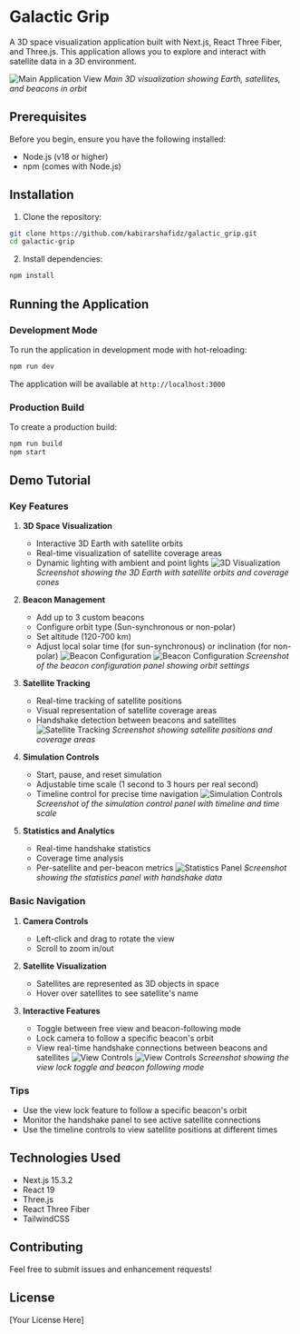 # Galactic Grip

A 3D space visualization application built with Next.js, React Three Fiber, and Three.js. This application allows you to explore and interact with satellite data in a 3D environment.

![Main Application View](/public/images/main-view.png)
*Main 3D visualization showing Earth, satellites, and beacons in orbit*

## Prerequisites

Before you begin, ensure you have the following installed:
- Node.js (v18 or higher)
- npm (comes with Node.js)

## Installation

1. Clone the repository:
```bash
git clone https://github.com/kabirarshafidz/galactic_grip.git
cd galactic-grip
```

2. Install dependencies:
```bash
npm install
```

## Running the Application

### Development Mode
To run the application in development mode with hot-reloading:
```bash
npm run dev
```
The application will be available at `http://localhost:3000`

### Production Build
To create a production build:
```bash
npm run build
npm start
```

## Demo Tutorial

### Key Features

1. **3D Space Visualization**
   - Interactive 3D Earth with satellite orbits
   - Real-time visualization of satellite coverage areas
   - Dynamic lighting with ambient and point lights
   ![3D Visualization](/public/images/3d-visualization.jpeg)
   *Screenshot showing the 3D Earth with satellite orbits and coverage cones*

2. **Beacon Management**
   - Add up to 3 custom beacons
   - Configure orbit type (Sun-synchronous or non-polar)
   - Set altitude (120-700 km)
   - Adjust local solar time (for sun-synchronous) or inclination (for non-polar)
   ![Beacon Configuration](/public/images/beacon-config-1.jpeg)
   ![Beacon Configuration](/public/images/beacon-config-2.jpeg)
   *Screenshot of the beacon configuration panel showing orbit settings*

3. **Satellite Tracking**
   - Real-time tracking of satellite positions
   - Visual representation of satellite coverage areas
   - Handshake detection between beacons and satellites
   ![Satellite Tracking](/public/images/satellite-tracking.jpeg)
   *Screenshot showing satellite positions and coverage areas*

4. **Simulation Controls**
   - Start, pause, and reset simulation
   - Adjustable time scale (1 second to 3 hours per real second)
   - Timeline control for precise time navigation
   ![Simulation Controls](/public/images/simulation-controls.jpeg)
   *Screenshot of the simulation control panel with timeline and time scale*

5. **Statistics and Analytics**
   - Real-time handshake statistics
   - Coverage time analysis
   - Per-satellite and per-beacon metrics
   ![Statistics Panel](/public/images/stats-panel.jpeg)
   *Screenshot showing the statistics panel with handshake data*

### Basic Navigation
1. **Camera Controls**
   - Left-click and drag to rotate the view
   - Scroll to zoom in/out

2. **Satellite Visualization**
   - Satellites are represented as 3D objects in space
   - Hover over satellites to see satellite's name

3. **Interactive Features**
   - Toggle between free view and beacon-following mode
   - Lock camera to follow a specific beacon's orbit
   - View real-time handshake connections between beacons and satellites
   ![View Controls](/public/images/view-controls-1.jpeg)
   ![View Controls](/public/images/view-controls-2.jpeg)
   *Screenshot showing the view lock toggle and beacon following mode*

### Tips
- Use the view lock feature to follow a specific beacon's orbit
- Monitor the handshake panel to see active satellite connections
- Use the timeline controls to view satellite positions at different times

## Technologies Used
- Next.js 15.3.2
- React 19
- Three.js
- React Three Fiber
- TailwindCSS

## Contributing
Feel free to submit issues and enhancement requests!

## License
[Your License Here]
